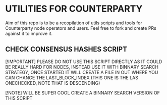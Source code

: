 # UTILITIES FOR COUNTERPARTY
Aim of this repo is to be a recopilation of utils scripts and tools for Counterparty node operators and users.
Feel free to fork and create PRs against it to improve it.


## CHECK CONSENSUS HASHES SCRIPT

[!IMPORTANT] 
PLEASE DO NOT USE THIS SCRIPT DIRECTLY AS IT COULD BE REALLY HARD FOR NODES, INSTEAD USE IT WITH BINNARY SEARCH STRATEGY, ONCE STARTED IT WILL CREATE A FILE IN OUT WHERE YOU CAN CHANGE THE LAST_BLOCK_INDEX (THIS ONE IS THE LAS ONECHECKED, NOTE THAT IS DESCENDING)

[!NOTE]
WILL BE SUPER COOL CREATE A BINNARY SEARCH VERSION OF THIS SCRIPT